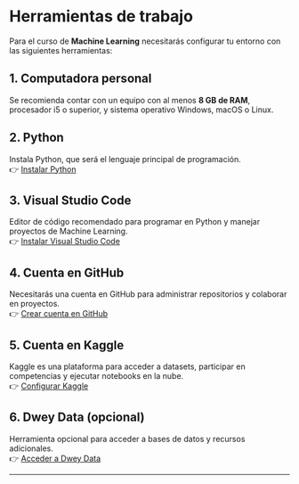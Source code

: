 # Herramientas de trabajo

Para el curso de **Machine Learning** necesitarás configurar tu entorno con las siguientes herramientas:

## 1. Computadora personal

Se recomienda contar con un equipo con al menos **8 GB de RAM**, procesador i5 o superior, y sistema operativo Windows, macOS o Linux.

## 2. Python

Instala Python, que será el lenguaje principal de programación.  
👉 [Instalar Python](instalar_python.md)

## 3. Visual Studio Code

Editor de código recomendado para programar en Python y manejar proyectos de Machine Learning.  
👉 [Instalar Visual Studio Code](visual_studio_code.md)

## 4. Cuenta en GitHub

Necesitarás una cuenta en GitHub para administrar repositorios y colaborar en proyectos.  
👉 [Crear cuenta en GitHub](github.md)

## 5. Cuenta en Kaggle

Kaggle es una plataforma para acceder a datasets, participar en competencias y ejecutar notebooks en la nube.  
👉 [Configurar Kaggle](Kaggle.md)

## 6. Dwey Data (opcional)

Herramienta opcional para acceder a bases de datos y recursos adicionales.  
👉 [Acceder a Dwey Data](Dewey_data.md)

---
